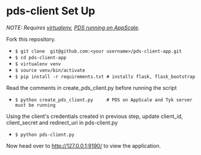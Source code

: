 # pds-client Set Up

*NOTE: Requires [virtualenv](http://virtualenv.readthedocs.org/en/latest/), [PDS running on AppScale](https://github.com/Sunnepah/iupds-appscale).*

Fork this repository.
* `$ git clone  git@github.com:<your username>/pds-client-app.git`
* `$ cd pds-client-app`
* `$ virtualenv venv`
* `$ source venv/bin/activate`
* `$ pip install -r requirements.txt # installs flask, flask_bootstrap`

Read the comments in create_pds_client.py before running the script
* `$ python create_pds_client.py     # PDS on AppScale and Tyk server must be running`

Using the client's credentials created in previous step, update client_id, client_secret and redirect_uri in pds-client.py 
* `$ python pds-client.py`


Now head over to http://127.0.0.1:9190/ to view the application.